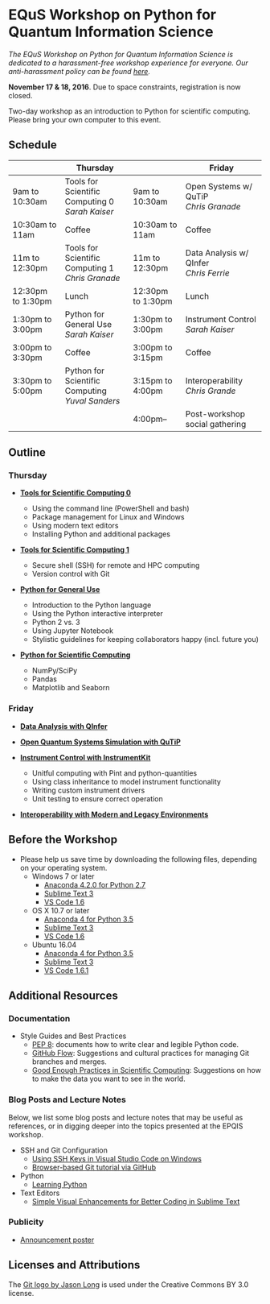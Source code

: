 # EQuS Workshop on Python for Quantum Information Science #

*The EQuS Workshop on Python for Quantum Information Science is dedicated to a harassment-free workshop experience for everyone. Our anti-harassment policy can be found
[here](code-of-conduct.md).*

**November 17 & 18, 2016**. Due to space constraints, registration is now closed.

Two-day workshop as an introduction to Python for scientific computing. Please bring your own computer to this event.

## Schedule ##

| | Thursday | | Friday |
|---|---|---|---|
| 9am to 10:30am | Tools for Scientific Computing 0 <br> *Sarah Kaiser* | 9am to 10:30am | Open Systems w/ QuTiP <br> *Chris Granade* |
| 10:30am to 11am | Coffee | 10:30am to 11am | Coffee |
| 11m to 12:30pm | Tools for Scientific Computing 1 <br> *Chris Granade* | 11m to 12:30pm | Data Analysis w/ QInfer <br> *Chris Ferrie* |
| 12:30pm to 1:30pm | Lunch | 12:30pm to 1:30pm | Lunch |
| 1:30pm to 3:00pm | Python for General Use <br> *Sarah Kaiser* | 1:30pm to 3:00pm | Instrument Control <br> *Sarah Kaiser* |
| 3:00pm to 3:30pm | Coffee | 3:00pm to 3:15pm | Coffee |
| 3:30pm to 5:00pm | Python for Scientific Computing <br> *Yuval Sanders* | 3:15pm to 4:00pm | Interoperability <br> *Chris Grande* |
| | | 4:00pm– | Post-workshop social gathering |

## Outline ##

### Thursday ###

- [**Tools for Scientific Computing 0**](https://nbviewer.jupyter.org/github/QuinnPhys/PythonWorkshop-science/blob/master/lecture-0-scicomp-tools-part0.ipynb)
    - Using the command line (PowerShell and bash)
    - Package management for Linux and Windows
    - Using modern text editors
    - Installing Python and additional packages

- [**Tools for Scientific Computing 1**](https://nbviewer.jupyter.org/github/QuinnPhys/PythonWorkshop-science/blob/master/lecture-1-scicomp-tools-part1.ipynb)
    - Secure shell (SSH) for remote and HPC computing
    - Version control with Git
   
- [**Python for General Use**](https://nbviewer.jupyter.org/github/QuinnPhys/PythonWorkshop-science/blob/master/lecture-2-python-general.ipynb)
    - Introduction to the Python language
    - Using the Python interactive interpreter
    - Python 2 vs. 3
    - Using Jupyter Notebook
    - Stylistic guidelines for keeping collaborators happy (incl. future you)

- [**Python for Scientific Computing**](https://nbviewer.jupyter.org/github/QuinnPhys/PythonWorkshop-science/blob/master/lecture-3-python-scicomp.ipynb)
    - NumPy/SciPy
    - Pandas
    - Matplotlib and Seaborn

### Friday ###

- [**Data Analysis with QInfer**](https://nbviewer.jupyter.org/github/QuinnPhys/PythonWorkshop-science/blob/master/lecture-4-qinfer.ipynb)

- [**Open Quantum Systems Simulation with QuTiP**](https://nbviewer.jupyter.org/github/QuinnPhys/PythonWorkshop-science/blob/master/lecture-5-qutip.ipynb)

- [**Instrument Control with InstrumentKit**](https://nbviewer.jupyter.org/github/QuinnPhys/PythonWorkshop-science/blob/master/lecture-6-python-instrument-control.ipynb)
    - Unitful computing with Pint and python-quantities
    - Using class inheritance to model instrument functionality
    - Writing custom instrument drivers
    - Unit testing to ensure correct operation
    
- [**Interoperability with Modern and Legacy Environments**](https://nbviewer.jupyter.org/github/QuinnPhys/PythonWorkshop-science/blob/master/lecture-7-interoperability.ipynb)

## Before the Workshop ##

- Please help us save time by downloading the following files, depending on your operating system.
    - Windows 7 or later
        - [Anaconda 4.2.0 for Python 2.7](https://repo.continuum.io/archive/Anaconda2-4.2.0-Windows-x86_64.exe)
        - [Sublime Text 3](https://download.sublimetext.com/Sublime%20Text%20Build%203126%20x64%20Setup.exe)
        - [VS Code 1.6](https://go.microsoft.com/fwlink/?LinkID=623230)
    - OS X 10.7 or later
        - [Anaconda 4 for Python 3.5](https://repo.continuum.io/archive/Anaconda3-4.2.0-MacOSX-x86_64.pkg)
        - [Sublime Text 3](https://download.sublimetext.com/Sublime%20Text%20Build%203126.dmg)
        - [VS Code 1.6](https://go.microsoft.com/fwlink/?LinkID=620882)
    - Ubuntu 16.04
        - [Anaconda 4 for Python 3.5](https://repo.continuum.io/archive/Anaconda3-4.2.0-Linux-x86_64.sh)
        - [Sublime Text 3](https://download.sublimetext.com/sublime-text_build-3126_amd64.deb)
        - [VS Code 1.6.1](https://go.microsoft.com/fwlink/?LinkID=760868)

## Additional Resources ##

### Documentation ###

- Style Guides and Best Practices
    - [PEP 8](https://www.python.org/dev/peps/pep-0008/): documents how to
      write clear and legible Python code.
    - [GitHub Flow](https://guides.github.com/introduction/flow/): Suggestions and cultural practices for managing Git branches and merges.
    - [Good Enough Practices in Scientific Computing](https://arxiv.org/abs/1609.00037): Suggestions on how to make the data you want to see in the world.

### Blog Posts and Lecture Notes ###

Below, we list some blog posts and lecture notes that may be useful as
references, or in digging deeper into the topics presented at the EPQIS
workshop. 

- SSH and Git Configuration
    - [Using SSH Keys in Visual Studio Code on Windows](http://www.cgranade.com/blog/2016/06/06/ssh-keys-in-vscode.html)
    - [Browser-based Git tutorial via GitHub](https://try.github.io/levels/1/challenges/1)
- Python
    - [Learning Python](https://www.codecademy.com/learn/python)
- Text Editors
    - [Simple Visual Enhancements for Better Coding in Sublime Text](https://webdesign.tutsplus.com/articles/simple-visual-enhancements-for-better-coding-in-sublime-text--webdesign-18052)

### Publicity ###

- [Announcement poster](publicity/announcement-poster.pdf)

## Licenses and Attributions ##

The [Git logo by Jason Long](https://git-scm.com/downloads/logos) is used under the Creative Commons BY 3.0 license.
